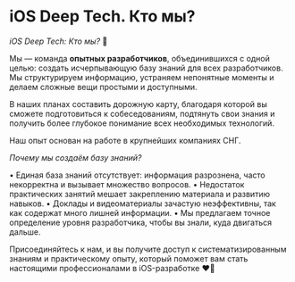 # iOS Deep Tech. Кто мы?

*iOS Deep Tech: Кто мы?* 🚀

Мы — команда ****опытных разработчиков****, объединившихся с одной целью: создать исчерпывающую базу знаний для всех разработчиков. Мы структурируем информацию, устраняем непонятные моменты и делаем сложные вещи простыми и доступными.

В наших планах составить дорожную карту, благодаря которой вы сможете подготовиться к собеседованиям, подтянуть свои знания и получить более глубокое понимание всех необходимых технологий.

Наш опыт основан на работе в крупнейших компаниях СНГ.

*Почему мы создаём базу знаний?*

• Единая база знаний отсутствует: информация разрознена, часто некорректна и вызывает множество вопросов.
• Недостаток практических занятий мешает закреплению материала и развитию навыков.
• Доклады и видеоматериалы зачастую неэффективны, так как содержат много лишней информации.
• Мы предлагаем точное определение уровня разработчика, чтобы вы знали, куда двигаться дальше.

Присоединяйтесь к нам, и вы получите доступ к систематизированным знаниям и практическому опыту, который поможет вам стать настоящими профессионалами в iOS-разработке ❤️‍🔥